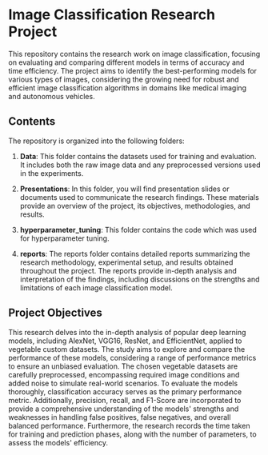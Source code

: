 # Image Classification Research Project

This repository contains the research work on image classification, focusing on evaluating and comparing different models in terms of accuracy and time efficiency. The project aims to identify the best-performing models for various types of images, considering the growing need for robust and efficient image classification algorithms in domains like medical imaging and autonomous vehicles.

## Contents

The repository is organized into the following folders:

1. **Data**: This folder contains the datasets used for training and evaluation. It includes both the raw image data and any preprocessed versions used in the experiments.

2. **Presentations**: In this folder, you will find presentation slides or documents used to communicate the research findings. These materials provide an overview of the project, its objectives, methodologies, and results.

3. **hyperparameter_tuning**: This folder contains the code which was used for hyperparameter tuning.

4. **reports**: The reports folder contains detailed reports summarizing the research methodology, experimental setup, and results obtained throughout the project. The reports provide in-depth analysis and interpretation of the findings, including discussions on the strengths and limitations of each image classification model.

## Project Objectives

This research delves into the in-depth analysis of popular deep learning models, including AlexNet, VGG16, ResNet, and EfficientNet, applied to vegetable custom datasets. The study aims to explore and compare the performance of these models, considering a range of performance metrics to ensure an unbiased evaluation. The chosen vegetable datasets are carefully preprocessed, encompassing required image conditions and added noise to simulate real-world scenarios.
To evaluate the models thoroughly, classification accuracy serves as the primary performance metric. Additionally, precision, recall, and F1-Score are incorporated to provide a comprehensive understanding of the models' strengths and weaknesses in handling false positives, false negatives, and overall balanced performance. Furthermore, the research records the time taken for training and prediction phases, along with the number of parameters, to assess the models' efficiency.




